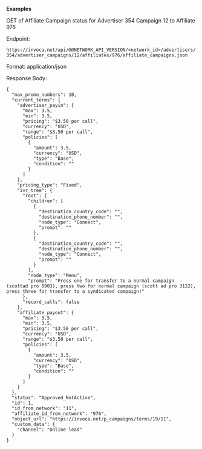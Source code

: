 **Examples**

GET of Affiliate Campaign status for Advertiser 354 Campaign 12 to
Affiliate 976

Endpoint:

`https://invoca.net/api/@@NETWORK_API_VERSION/<network_id>/advertisers/354/advertiser_campaigns/12/affiliates/976/affiliate_campaigns.json`

Format: application/json

Response Body:

    {
      "max_promo_numbers": 10,
      "current_terms": {
        "advertiser_payin": {
          "max": 3.5,
          "min": 3.5,
          "pricing": "$3.50 per call",
          "currency": "USD",
          "range": "$3.50 per call",
          "policies": [
            {
              "amount": 3.5,
              "currency": "USD",
              "type": "Base",
              "condition": ""
            }
          ]
        },
        "pricing_type": "Fixed",
        "ivr_tree": {
          "root": {
            "children": [
              {
                "destination_country_code": "",
                "destination_phone_number": "",
                "node_type": "Connect",
                "prompt": ""
              },
              {
                "destination_country_code": "",
                "destination_phone_number": "",
                "node_type": "Connect",
                "prompt": ""
              }
            ],
            "node_type": "Menu",
            "prompt": "Press one for transfer to a normal campaign (scottad pro 0903), press two for normal campaign (scott ad pro 3122), press three for transfer to a syndicated campaign!"
          },
          "record_calls": false
        },
        "affiliate_payout": {
          "max": 3.5,
          "min": 3.5,
          "pricing": "$3.50 per call",
          "currency": "USD",
          "range": "$3.50 per call",
          "policies": [
            {
              "amount": 3.5,
              "currency": "USD",
              "type": "Base",
              "condition": ""
            }
          ]
        }
      },
      "status": "Approved_NotActive",
      "id": 1,
      "id_from_network": "11",
      "affiliate_id_from_network": "976",
      "object_url": "https://invoca.net/p_campaigns/terms/19/11",
      "custom_data": {
        "channel": "Online lead"
      }
    }
